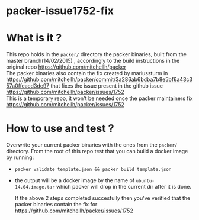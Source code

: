 packer-issue1752-fix
===

# What is it ?
  This repo holds in the `packer/` directory the packer binaries, built from the master branch(14/02/2015) , accordingly to the build instructions in the original repo https://github.com/mitchellh/packer  
  The packer binaries also contain the fix created by mariussturm in https://github.com/mitchellh/packer/commit/3a286ab6bdba7b8e5bf6a43c357a0ffeacd3dc97 that fixes the issue present in the github issue https://github.com/mitchellh/packer/issues/1752  
  This is a temporary repo, it won't be needed once the packer maintainers fix https://github.com/mitchellh/packer/issues/1752  

# How to use and test ?
  Overwrite your current packer binaries with the ones from the `packer/` directory.
  From the root of this repo test that you can build a docker image by running:
- `packer validate template.json && packer build template.json`
- the output will be a docker image by the name of `ubuntu-14.04.image.tar` which packer will drop in the current dir after it is done.

  If the above 2 steps completed succesfully then you've verified that the packer binaries contain the fix for https://github.com/mitchellh/packer/issues/1752
